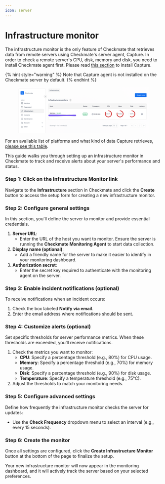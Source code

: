 ```yaml
---
icon: server
---
```


# Infrastructure monitor

The infrastructure monitor is the only feature of Checkmate that retrieves data from remote servers using Checkmate's server agent, Capture. In order to check a remote server's CPU, disk, memory and disk, you need to install Checkmate agent first. Please read [this section](server-monitoring-agent.md) to install Capture.

{% hint style="warning" %}
Note that Capture agent is not installed on the Checkmate server by default.
{% endhint %}

<figure><img src="../.gitbook/assets/image (3).png" alt=""><figcaption></figcaption></figure>

For an available list of platforms and what kind of data Capture retrieves, [please see this table](https://github.com/bluewave-labs/capture).

This guide walks you through setting up an infrastructure monitor in Checkmate to track and receive alerts about your server's performance and status.

### Step 1: Click on the Infrastructure Monitor link

Navigate to the **Infrastructure** section in Checkmate and click the **Create** button to access the setup form for creating a new infrastructure monitor.

### Step 2: Configure general settings

In this section, you'll define the server to monitor and provide essential credentials.

1. **Server URL**:
   * Enter the URL of the host you want to monitor. Ensure the server is running the **Checkmate Monitoring Agent** to start data collection.
2. **Display name (optional)**:
   * Add a friendly name for the server to make it easier to identify in your monitoring dashboard.
3. **Authorization secret**:
   * Enter the secret key required to authenticate with the monitoring agent on the server.

### Step 3: Enable incident notifications (optional)

To receive notifications when an incident occurs:

1. Check the box labeled **Notify via email**.
2. Enter the email address where notifications should be sent.

### Step 4: Customize alerts (optional)

Set specific thresholds for server performance metrics. When these thresholds are exceeded, you’ll receive notifications.

1. Check the metrics you want to monitor:
   * **CPU**: Specify a percentage threshold (e.g., 80%) for CPU usage.
   * **Memory**: Specify a percentage threshold (e.g., 70%) for memory usage.
   * **Disk**: Specify a percentage threshold (e.g., 90%) for disk usage.
   * **Temperature**: Specify a temperature threshold (e.g., 75°C).
2. Adjust the thresholds to match your monitoring needs.

### Step 5: Configure advanced settings

Define how frequently the infrastructure monitor checks the server for updates:

* Use the **Check Frequency** dropdown menu to select an interval (e.g., every 15 seconds).

### Step 6: Create the monitor

Once all settings are configured, click the **Create Infrastructure Monitor** button at the bottom of the page to finalize the setup.

Your new infrastructure monitor will now appear in the monitoring dashboard, and it will actively track the server based on your selected preferences.

<figure><img src="https://github.com/bluewave-labs/checkmate-documentation/blob/main/.gitbook/assets/steps_infra.png" alt=""><figcaption></figcaption></figure>
